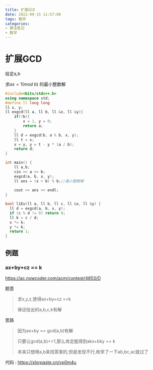```yaml
---
title: 扩展GCD
date: 2022-09-15 11:57:00
tags: 数学
categories: 
- 算法笔记
- 数学
---
```


# 扩展GCD
给定a,b

求$ax=1(mod \ b)$ 的最小整数解
```cpp
#include<bits/stdc++.h>
using namespace std;
#define ll long long
ll x, y;
ll exgcd(ll a, ll b, ll &x, ll &y){
    if(!b){
        x = 1, y = 0;
        return a;
    }
    ll d = exgcd(b, a % b, x, y);
    ll t = x;
    x = y, y = t - y * (a / b);
    return d;
}

int main() {
    ll a,b;
    cin >> a >> b;
    exgcd(a, b, x, y);
    ll ans = (x + b) % b;//最小整数解
    
    cout << ans << endl;
}
```

```cpp
bool liEu(ll a, ll b, ll c, ll &x, ll &y) {
  ll d = exgcd(a, b, x, y);
  if (c % d != 0) return 0;
  ll k = c / d;
  x *= k;
  y *= k;
  return 1;
}
```
<!--more-->

## 例题
### ax+by+cz == k
https://ac.nowcoder.com/acm/contest/4853/D

题意

> 求x,y,z,使得ax+by+cz ==k
>
> 保证给出的a,b,c,k有解

思路

> 因为ax+by == gcd(a,b)有解
>
> 只要让gcd(a,b)==1,那么肯定能得到akx+bky == k
>
> 本来只想用a,b来找答案的,但是发现不行,枚举了一下ab,bc,ac就过了

代码 :  https://xlorpaste.cn/vp0m4u
